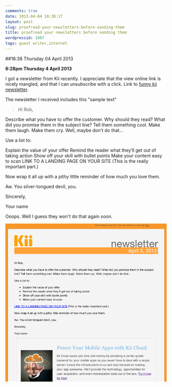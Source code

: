 ```yaml
---
comments: true
date: 2013-04-04 18:38:17
layout: post
slug: proofread-your-newsletters-before-sending-them
title: proofread your newsletters before sending them
wordpressid: 1007
tags: guest writer,internet
---
```


##18:38 Thursday 04 April 2013

**6:28pm Thursday 4 April 2013**

I got a newsletter from Kii recently. I appreciate that the view online link is nicely mangled, and that I can unsubscribe with a click. Link to [funny kii newsletter](http://info.kii.com/news-and-happenings-from-kii-0?ecid=ACsprvuPm5aKrO3hwOeu-WTXky-ocAAjy31sWdfEWNzfnvGfMmibPWoAaWIY6V1Dph5ACEYtA-jd&utm_source=hubspot_email_marketing&utm_medium=email&utm_content=7817950&_hsenc=p2ANqtz-86snaij8f8aSSGCvmpbzpDL9490mZTG15t3Dy9qHlDFdgKS2Q1z-gDSQ2klUQFY7eRyfVfQFbI2oqbR_uCj1AEGbb1tnZTmwpKtCtmzNLUtY9ANZo&_hsmi=7817950).

The newsletter I received includes this "sample text"


> Hi Rob,

Describe what you have to offer the customer. Why should they read? What did you promise them in the subject line?
Tell them something cool. Make them laugh. Make them cry. Well, maybe don't do that...

Use a list to:

Explain the value of your offer
Remind the reader what they’ll get out of taking action
Show off your skill with bullet points
Make your content easy to scan
LINK TO A LANDING PAGE ON YOUR SITE (This is the really important part.)

Now wrap it all up with a pithy little reminder of how much you love them.

Aw. You silver-tongued devil, you.

Sincerely,

Your name



Ooops.  Well I guess they won't do that again soon.

[![Screen Shot 2013-04-04 at 6.25.49 PM](/images/2013/04/Screen-Shot-2013-04-04-at-6.25.49-PM.png)](/images/2013/04/Screen-Shot-2013-04-04-at-6.25.49-PM.png)

